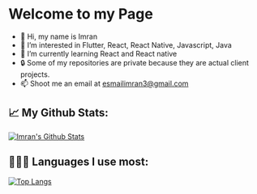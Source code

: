 # Welcome to my Page

- 👋 Hi, my name is Imran 
- 👀 I’m interested in Flutter, React, React Native, Javascript, Java
- 🌱 I’m currently learning React and React native 
- 🔒 Some of my repositories are private because they are actual client projects. 
- 📫 Shoot me an email at esmailimran3@gmail.com

📈 My Github Stats:  
-----

[![Imran's Github Stats](https://github-readme-stats.vercel.app/api?username=iesmail3)](https://github.com/iesmail3/github-readme-stats)


👨🏽‍💻 Languages I use most: <br />
-----
[![Top Langs](https://github-readme-stats.vercel.app/api/top-langs/?username=iesmail3)](https://github.com/iesmail3/github-readme-stats)

<!---
iesmail3/iesmail3 is a ✨ special ✨ repository because its `README.md` (this file) appears on your GitHub profile.
You can click the Preview link to take a look at your changes.
--->


 
